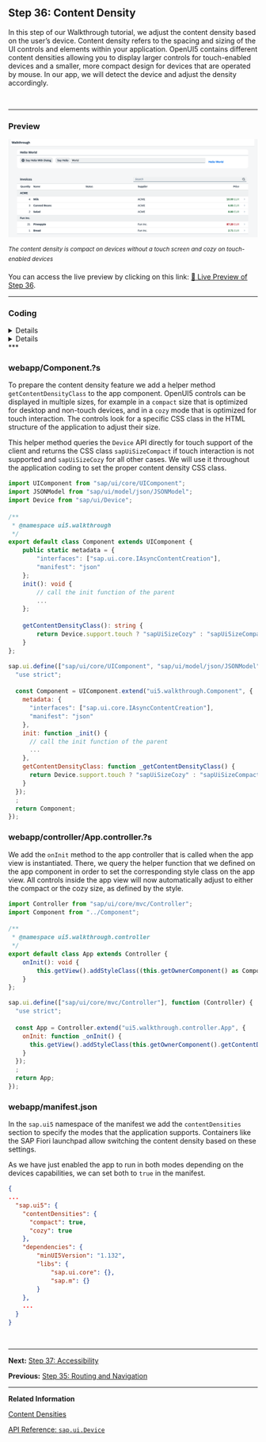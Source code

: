 ## Step 36: Content Density

In this step of our Walkthrough tutorial, we adjust the content density based on the user’s device. Content density refers to the spacing and sizing of the UI controls and elements within your application. OpenUI5 contains different content densities allowing you to display larger controls for touch-enabled devices and a smaller, more compact design for devices that are operated by mouse. In our app, we will detect the device and adjust the density accordingly.

&nbsp;

***

### Preview 

![](assets/loiof216b131c492448d8a1df25db2b9a26d_LowRes.png "The content density is compact on desktop devices and cozy on touch-enabled devices")

<sup>*The content density is compact on devices without a touch screen and cozy on touch-enabled devices*</sup>

You can access the live preview by clicking on this link: [🔗 Live Preview of Step 36](https://sap-samples.github.io/ui5-typescript-walkthrough/build/36/test/mockServer-cdn.html).

***

### Coding
<details class="ts-only">

You can download the solution for this step here: [📥 Download step 36](https://sap-samples.github.io/ui5-typescript-walkthrough/ui5-typescript-walkthrough-step-36.zip).

</details>

<details class="js-only">

You can download the solution for this step here: [📥 Download step 36](https://sap-samples.github.io/ui5-typescript-walkthrough/ui5-typescript-walkthrough-step-36-js.zip).

</details>
***

### webapp/Component.?s

To prepare the content density feature we add a helper method `getContentDensityClass` to the app component. OpenUI5 controls can be displayed in multiple sizes, for example in a `compact` size that is optimized for desktop and non-touch devices, and in a `cozy` mode that is optimized for touch interaction. The controls look for a specific CSS class in the HTML structure of the application to adjust their size.

This helper method queries the `Device` API directly for touch support of the client and returns the CSS class `sapUiSizeCompact` if touch interaction is not supported and `sapUiSizeCozy` for all other cases. We will use it throughout the application coding to set the proper content density CSS class.

```ts
import UIComponent from "sap/ui/core/UIComponent";
import JSONModel from "sap/ui/model/json/JSONModel";
import Device from "sap/ui/Device";

/**
 * @namespace ui5.walkthrough
 */
export default class Component extends UIComponent {
    public static metadata = {
        "interfaces": ["sap.ui.core.IAsyncContentCreation"],
        "manifest": "json"
    };
    init(): void {
        // call the init function of the parent
        ...
    };
    
    getContentDensityClass(): string {
        return Device.support.touch ? "sapUiSizeCozy" : "sapUiSizeCompact";
    }
};

```

```js
sap.ui.define(["sap/ui/core/UIComponent", "sap/ui/model/json/JSONModel", "sap/ui/Device"], function (UIComponent, JSONModel, Device) {
  "use strict";

  const Component = UIComponent.extend("ui5.walkthrough.Component", {
    metadata: {
      "interfaces": ["sap.ui.core.IAsyncContentCreation"],
      "manifest": "json"
    },
    init: function _init() {
      // call the init function of the parent
      ...
    },
    getContentDensityClass: function _getContentDensityClass() {
      return Device.support.touch ? "sapUiSizeCozy" : "sapUiSizeCompact";
    }
  });
  ;
  return Component;
});

```

### webapp/controller/App.controller.?s

We add the `onInit` method to the app controller that is called when the app view is instantiated. There, we query the helper function that we defined on the app component in order to set the corresponding style class on the app view. All controls inside the app view will now automatically adjust to either the compact or the cozy size, as defined by the style.

```ts
import Controller from "sap/ui/core/mvc/Controller";
import Component from "../Component";

/**
 * @namespace ui5.walkthrough.controller
 */
export default class App extends Controller {
	onInit(): void {
        this.getView().addStyleClass((this.getOwnerComponent() as Component).getContentDensityClass())
    }
};

```

```js
sap.ui.define(["sap/ui/core/mvc/Controller"], function (Controller) {
  "use strict";

  const App = Controller.extend("ui5.walkthrough.controller.App", {
    onInit: function _onInit() {
      this.getView().addStyleClass(this.getOwnerComponent().getContentDensityClass());
    }
  });
  ;
  return App;
});

```

### webapp/manifest.json

In the `sap.ui5` namespace of the manifest we add the `contentDensities` section to specify the modes that the application supports. Containers like the SAP Fiori launchpad allow switching the content density based on these settings.

As we have just enabled the app to run in both modes depending on the devices capabilities, we can set both to `true` in the manifest.

```json
{
...
  "sap.ui5": {
    "contentDensities": {
      "compact": true,
      "cozy": true
    },
    "dependencies": {
        "minUI5Version": "1.132",
        "libs": {
            "sap.ui.core": {},
            "sap.m": {}
        }
    },    
    ...
  }
}
```

&nbsp;

***

**Next:** [Step 37: Accessibility](../37/README.md "In this step we're going to improve the accessibility of our app.")

**Previous:** [Step 35: Routing and Navigation](../35/README.md "We now configure the visibility and properties of controls based on the device that we run the application on. By making use of the sap.ui.Device API and defining a device model we will make the app look great on many devices.")

***

**Related Information**  

[Content Densities](https://sdk.openui5.org/topic/e54f729da8e3405fae5e4fe8ae7784c1.html "The devices used to run apps that are developed with OpenUI5 run on various different operating systems and have very different screen sizes. OpenUI5 contains different content densities for certain controls that allow your app to adapt to the device in question, allowing you to display larger controls for touch-enabled devices and a smaller, more compact design for devices that are operated by mouse.")

[API Reference: `sap.ui.Device`](https://sdk.openui5.org/api/sap.ui.Device)
